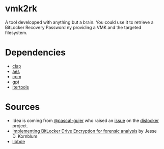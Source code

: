 # vmk2rk
A tool developped with anything but a brain. You could use it to retrieve a BitLocker Recovery Password ny providing a VMK and the targeted filesystem.

# Dependencies 
- [clap](https://docs.rs/clap/latest/clap/)
- [aes](https://docs.rs/aes/latest/aes/)
- [ccm](https://docs.rs/ccm/latest/ccm/)
- [gpt](https://docs.rs/gpt/latest/gpt/)
- [itertools](https://docs.rs/itertools/latest/itertools/)

# Sources
- Idea is coming from [@pascal-gujer](https://github.com/pascal-gujer) who raised an [issue](https://github.com/Aorimn/dislocker/issues/294) on the [dislocker](https://github.com/Aorimn/dislocker) project.
- [Implementing BitLocker Drive Encryption for forensic analysis](https://pdf4pro.com/cdn/implementing-bitlocker-drive-encryption-for-19a515.pdf) by Jesse D. Kornblum 
- [libbde](https://github.com/libyal/libbde/blob/main/documentation/BitLocker%20Drive%20Encryption%20%28BDE%29%20format.asciidoc)
